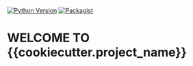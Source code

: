 [![Python Version](https://img.shields.io/badge/python-3.5-blue.svg)](https://www.python.org/downloads/release/python-350/)
[![Packagist](https://img.shields.io/packagist/l/doctrine/orm.svg?maxAge=2592000)](https://opensource.org/licenses/MIT)

# WELCOME TO {{cookiecutter.project_name}}
